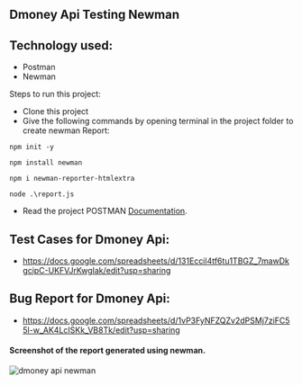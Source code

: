 ## Dmoney Api Testing Newman

## Technology used:
- Postman
- Newman

 Steps to run this project:
 - Clone this project
 - Give the following commands by opening terminal in the project folder to create newman Report:
 ```
 npm init -y
 ```
 ```
 npm install newman
```
```
npm i newman-reporter-htmlextra
```
```
node .\report.js
```
 - Read the project POSTMAN [Documentation](https://documenter.getpostman.com/view/17034549/2s8ZDbX1iQ).

## Test Cases for Dmoney Api:
  - https://docs.google.com/spreadsheets/d/131Eccil4tf6tu1TBGZ_7mawDkgcipC-UKFVJrKwgIak/edit?usp=sharing
  
## Bug Report for Dmoney Api:
  - https://docs.google.com/spreadsheets/d/1vP3FyNFZQZv2dPSMj7ziFC55l-w_AK4LcISKk_VB8Tk/edit?usp=sharing
  
#### Screenshot of the report generated using newman.
![dmoney api newman](https://user-images.githubusercontent.com/58912515/214395542-53e85ca1-3cba-4887-bb83-b25322c76a2a.png)

